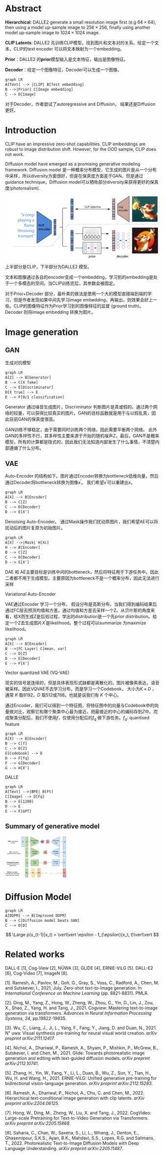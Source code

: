 # Abstract

**Hierarchical**: DALLE2 generate a small resolution image first (e.g $64\times 64$), then using a model up-sample image to $256\times 256$, finally using another model up-sample image to $1024\times 1024$ image.

**CLIP Latents**: DALLE2 先训练CLIP模型，找到图片和文本对的关系。给定一个文本，CLIP的text encoder 可以将文本映射为一个embedding。

**Prior**：DALLE2 的**prior**模型输入是文本特征，输出是图像特征。

**Decoder**：给定一个图像特征，Decoder可以生成一个图像。



```mermaid
graph LR
A[Text] --> |CLIP| B[Test embedding]
B -->|Prior| C[Image embedding]
C --> D[Image]
```



对于Decoder，作者尝试了autoregressive and Diffusion， 结果还是Diffusion更好。



# Introduction

CLIP have an impressive zero-shot capabilities. CLIP embeddings are robust to image distribution shift. However, for the OOD sample, CLIP does not work.

Diffusion model have emerged as a promising generative modeling framework. Diffusion model 是一种概率分布模型，它生成的图片是从一个分布中采样，所以diversity方面很好，但是在保真度方面差于GAN。但是通过guidance technique，Diffusion model可以牺牲部分diversity来获得更好的保真度(photorealism).

![](./Img/DALLE2.png)

上半部分是CLIP，下半部分为DALLE2 模型。

文本和图像通过各自的encoder变成一个embedding，学习到的embedding是处于一个多模态的空间。当CLIP训练完后，其参数会被固定。

对于Prior+Decoder 部分，最朴素的做法是使用一个大的模型直接端到端的学习，但是作者发现如果中间先学习image embedding，再输出，则效果会好上一些。CLIP的图像特征作为Prior学习到的图像特征的监督 (ground truth)。Decoder 则将image embedding 转换为图片。



# Image generation

## GAN

生成对抗模型

```mermaid
graph LR
A[Z] --> B[Generator]
B --> C[X fake]
C --> E[Discriminator]
D[X true] --> E
E --> F[0/1 classification]
```

Generator 通过噪音生成图片，Discriminator 判断图片是真或假的。通过两个网络的较量，可以获得比较真实的图片。GAN的目标函数就是用于与以假乱真，因此目前GAN的保真度很高。

GAN训练不够稳定，由于需要同时训练两个网络，因此需要平衡两个网络。 此外GAN的多样性不行，其多样性主要来源于开始的随机噪声$Z$。最后，GAN不是概率模型，所有的计算都是隐式的，因此我们无法知道内部发生了什么事情，不清楚内部遵循了什么分布。  



## VAE

Auto-Encoder 的结构如下。图片通过Encoder转换为bottleneck低维向量，然后通过Decoder将bottleneck转换为图像$x^{'}$。 我们希望$x^{'}$可以重建出$x$。

 ```mermaid
 graph LR
 A[X] --> B[Encoder]
 B --> C[Z]
 C --> D[Decoder]
 D --> E[X']
 
 ```

Denoising Auto-Encoder。 通过Mask操作我们扰动原图片，我们希望AE可以将扰动后的图片复原为初始图片。

```mermaid
graph LR
A[X] -->|Mask| H[Xc]
H --> B[Encoder]
B --> C[Z]
C --> D[Decoder]
D --> E[X']

```

DAE 和 AE主要目标是训练中间的bottleneck，然后将特征用于下游任务中。因此二者都不用于生成模型。主要原因为bottleneck不是一个概率分布，因此无法进行采样

Variational Auto-Encoder

VAE通过Encoder 学习一个分布， 假设分布是高斯分布。当我们得到编码结果后通过FC层去预测均值和方差。通过均值和方差去采样一个Z。从贝叶斯的角度来看，给X而生成Z是后验过程，学出的distribution是一个先prior distribution。给定一个Z去生成图片$X^{'}$是likelihood。整个过程可以summarize 为maximize likelihood。

```mermaid
graph LR
A[X] --> B[Encoder]
B -->|FC Layer| C[mean, var]
C --> D[Z]
D --> E[Decoder]
E --> F[X']

```

Vector quantized VAE (VQ-VAE)

现实的信号是连续的，但是具体表现形式缺都是离散化的。图片被像素表达，语音被采样。因此VQVAE不去学习分布，而是学习一个Codebook， 大小为$K\times D$ ，通常 $K$ 取8192，$D$ 取512或768。也就是说我们有 $K$ 个中心。

通过Encoder，我们可以得到一个特征图，将特征图中的向量与Codebook中的向量做对比，观察它和哪个聚类中心最为接近。把最接近的中心的编码存到$Z$中。完成聚类分配后，我们不使用$f$，仅使用分配后的$f_q$ 做下游任务。$f_q$: quantised feature

```mermaid
graph LR
A[X] --> B[Encoder]
B --> C[f]
C --> D[Z]
E[Codebook] --> D
D --> F[fq]
F --> G[Decoder]
G --> H[X']
```

DALLE

```mermaid
graph LR
A[Text] -->|BPE| B[Ft]
C[Image] --> D[Fq]
B --> E[1280]
D --> E
E --> F[GPT]
```









## Summary of generative model

<img src="./Img/generative-overview.png" style="zoom:20%;" />



# Diffusion Model

 ```mermaid
 graph LR
 A[DDPM] --> B[Improved DDPM]
 B --> C[Diffusion model beats GAN]
 C --> D[D]
 ```





$$
\Large p(x_{t-1}|x_t) = \vert\vert \epsilon - f_{\epsilon}(x_t, t)\vert\vert
$$










# Related works

DALL-E [1], Cog-View [2], NÜWA [3], GLIDE [4], ERNIE-ViLG [5]. DALL-E2 [6], Cog-Video [7], ImageN [8].



[1]. Ramesh, A., Pavlov, M., Goh, G., Gray, S., Voss, C., Radford, A., Chen, M. and Sutskever, I., 2021, July. Zero-shot text-to-image generation. In *International Conference on Machine Learning* (pp. 8821-8831). PMLR.

[2]. Ding, M., Yang, Z., Hong, W., Zheng, W., Zhou, C., Yin, D., Lin, J., Zou, X., Shao, Z., Yang, H. and Tang, J., 2021. Cogview: Mastering text-to-image generation via transformers. *Advances in Neural Information Processing Systems*, *34*, pp.19822-19835.

[3]. Wu, C., Liang, J., Ji, L., Yang, F., Fang, Y., Jiang, D. and Duan, N., 2021. N\" uwa: Visual synthesis pre-training for neural visual world creation. *arXiv preprint arXiv:2111.12417*.

[4]. Nichol, A., Dhariwal, P., Ramesh, A., Shyam, P., Mishkin, P., McGrew, B., Sutskever, I. and Chen, M., 2021. Glide: Towards photorealistic image generation and editing with text-guided diffusion models. *arXiv preprint arXiv:2112.10741*.

[5]. Zhang, H., Yin, W., Fang, Y., Li, L., Duan, B., Wu, Z., Sun, Y., Tian, H., Wu, H. and Wang, H., 2021. ERNIE-ViLG: Unified generative pre-training for bidirectional vision-language generation. *arXiv preprint arXiv:2112.15283*.

[6]. Ramesh, A., Dhariwal, P., Nichol, A., Chu, C. and Chen, M., 2022. Hierarchical text-conditional image generation with clip latents. *arXiv preprint arXiv:2204.06125*.

[7]. Hong, W., Ding, M., Zheng, W., Liu, X. and Tang, J., 2022. CogVideo: Large-scale Pretraining for Text-to-Video Generation via Transformers. *arXiv preprint arXiv:2205.15868*.

[8]. Saharia, C., Chan, W., Saxena, S., Li, L., Whang, J., Denton, E., Ghasemipour, S.K.S., Ayan, B.K., Mahdavi, S.S., Lopes, R.G. and Salimans, T., 2022. Photorealistic Text-to-Image Diffusion Models with Deep Language Understanding. *arXiv preprint arXiv:2205.11487*.



